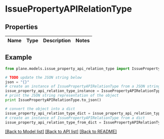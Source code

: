 # IssuePropertyAPIRelationType


## Properties
Name | Type | Description | Notes
------------ | ------------- | ------------- | -------------

## Example

```python
from plane.models.issue_property_api_relation_type import IssuePropertyAPIRelationType

# TODO update the JSON string below
json = "{}"
# create an instance of IssuePropertyAPIRelationType from a JSON string
issue_property_api_relation_type_instance = IssuePropertyAPIRelationType.from_json(json)
# print the JSON string representation of the object
print IssuePropertyAPIRelationType.to_json()

# convert the object into a dict
issue_property_api_relation_type_dict = issue_property_api_relation_type_instance.to_dict()
# create an instance of IssuePropertyAPIRelationType from a dict
issue_property_api_relation_type_from_dict = IssuePropertyAPIRelationType.from_dict(issue_property_api_relation_type_dict)
```
[[Back to Model list]](../README.md#documentation-for-models) [[Back to API list]](../README.md#documentation-for-api-endpoints) [[Back to README]](../README.md)


